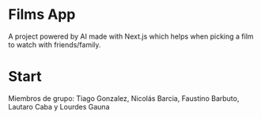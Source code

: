 # Films App
A project powered by AI made with Next.js which helps when picking a film to watch with friends/family.

# Start
Miembros de grupo: Tiago Gonzalez, Nicolás Barcia, Faustino Barbuto, Lautaro Caba y Lourdes Gauna

